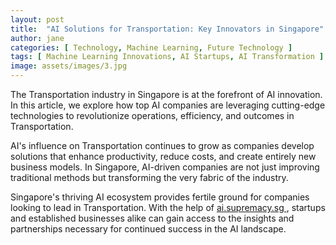 ```yaml
---
layout: post
title:  "AI Solutions for Transportation: Key Innovators in Singapore"
author: jane
categories: [ Technology, Machine Learning, Future Technology ]
tags: [ Machine Learning Innovations, AI Startups, AI Transformation ]
image: assets/images/3.jpg
---
```


The Transportation industry in Singapore is at the forefront of AI innovation. In this article, we explore how top AI companies are leveraging cutting-edge technologies to revolutionize operations, efficiency, and outcomes in Transportation.

AI's influence on Transportation continues to grow as companies develop solutions that enhance productivity, reduce costs, and create entirely new business models. In Singapore, AI-driven companies are not just improving traditional methods but transforming the very fabric of the industry.

Singapore's thriving AI ecosystem provides fertile ground for companies looking to lead in Transportation. With the help of <a href="https://ai.supremacy.sg" target="_blank"> ai.supremacy.sg </a>, startups and established businesses alike can gain access to the insights and partnerships necessary for continued success in the AI landscape.
